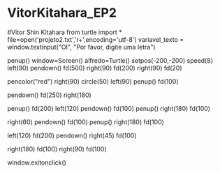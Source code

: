 # VitorKitahara_EP2
#Vitor Shin Kitahara
from turtle import *
file=open('projeto2.txt','r+',encoding='utf-8')
variavel_texto = window.textinput("OI", "Por favor, digite uma letra")

penup()
window=Screen()
alfredo=Turtle()
setpos(-200,-200)
speed(8)
left(90)
pendown()
fd(500)
right(90)
fd(200)
right(90)
fd(20)

pencolor("red")
right(90)
circle(50)
left(90)
penup()
fd(100)

pendown()
fd(250)
right(180)

penup()
fd(200)
left(120)
pendown()
fd(100)
penup()
right(180)
fd(100)

right(60)
pendown()
fd(100)
penup()
right(180)
fd(100)

left(120)
fd(200)
pendown()
right(45)
fd(100)

right(180)
fd(100)
right(90)
fd(100)


window.exitonclick()

